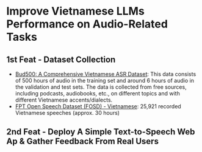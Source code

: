 # Improve Vietnamese LLMs Performance on Audio-Related Tasks

## 1st Feat - Dataset Collection
- [Bud500: A Comprehensive Vietnamese ASR Dataset](https://huggingface.co/datasets/linhtran92/viet_bud500): This data consists of 500 hours of audio in the training set and around 6 hours of audio in the validation and test sets. The data is collected from free sources, including podcasts, audiobooks, etc., on different topics and with different Vietnamese accents/dialects.
- [FPT Open Speech Dataset (FOSD) - Vietnamese](https://data.mendeley.com/datasets/k9sxg2twv4/4): 25,921 recorded Vietnamese speeches (approx. 30 hours)

  
## 2nd Feat - Deploy A Simple Text-to-Speech Web Ap & Gather Feedback From Real Users
